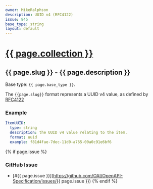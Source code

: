 ```yaml
---
owner: MikeRalphson
description: UUID v4 (RFC4122)
issue: 845
base_type: string
layout: default
---
```


# <a href="..">{{ page.collection }}</a>

## {{ page.slug }} - {{ page.description }}

Base type: `{{ page.base_type }}`.

The `{{page.slug}}` format represents a UUID v4 value, as defined by [RFC4122](https://tools.ietf.org/html/rfc4122)

### Example

```yaml
ItemUUID:
  type: string
  description: the UUID v4 value relating to the item.
  format: uuid
  example: f81d4fae-7dec-11d0-a765-00a0c91e6bf6
```

{% if page.issue %}
### GitHub Issue

* [#{{ page.issue }}](https://github.com/OAI/OpenAPI-Specification/issues/{{ page.issue }})
{% endif %}
